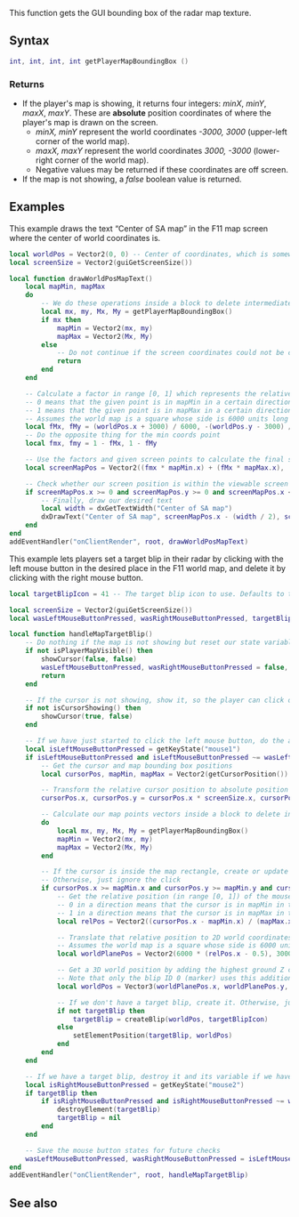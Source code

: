 This function gets the GUI bounding box of the radar map texture.

Syntax
------

``` lua
int, int, int, int getPlayerMapBoundingBox ()
```

### Returns

-   If the player's map is showing, it returns four integers: *minX*, *minY*, *maxX*, *maxY*. These are **absolute** position coordinates of where the player's map is drawn on the screen.
    -   *minX, minY* represent the world coordinates *-3000, 3000* (upper-left corner of the world map).
    -   *maxX, maxY* represent the world coordinates *3000, -3000* (lower-right corner of the world map).
    -   Negative values may be returned if these coordinates are off screen.
-   If the map is not showing, a *false* boolean value is returned.

Examples
--------

This example draws the text “Center of SA map” in the F11 map screen where the center of world coordinates is.

``` lua
local worldPos = Vector2(0, 0) -- Center of coordinates, which is somewhere in Blueberry Acres
local screenSize = Vector2(guiGetScreenSize())

local function drawWorldPosMapText()
    local mapMin, mapMax
    do
        -- We do these operations inside a block to delete intermediate variables automatically
        local mx, my, Mx, My = getPlayerMapBoundingBox()
        if mx then
            mapMin = Vector2(mx, my)
            mapMax = Vector2(Mx, My)
        else
            -- Do not continue if the screen coordinates could not be calculated (i.e. map is not showing)
            return
        end
    end

    -- Calculate a factor in range [0, 1] which represents the relative distance to the max world coords point from the min world coords point of the given coordinates (worldPos)
    -- 0 means that the given point is in mapMin in a certain direction
    -- 1 means that the given point is in mapMax in a certain direction
    -- Assumes the world map is a square whose side is 6000 units long
    local fMx, fMy = (worldPos.x + 3000) / 6000, -(worldPos.y - 3000) / 6000
    -- Do the opposite thing for the min coords point
    local fmx, fmy = 1 - fMx, 1 - fMy

    -- Use the factors and given screen points to calculate the final screen coords of our world position in the map
    local screenMapPos = Vector2((fmx * mapMin.x) + (fMx * mapMax.x), (fmy * mapMin.y) + (fMy * mapMax.y))

    -- Check whether our screen position is within the viewable screen area (this is not necessary when working with dxDrawText anyway)
    if screenMapPos.x >= 0 and screenMapPos.y >= 0 and screenMapPos.x <= screenSize.x and screenMapPos.y <= screenSize.y then
        -- Finally, draw our desired text
        local width = dxGetTextWidth("Center of SA map")
        dxDrawText("Center of SA map", screenMapPos.x - (width / 2), screenMapPos.y, screenMapPos.x + (width / 2), screenMapPos.y, tocolor(255, 255, 0), 1, "default", "center", "center")
    end
end
addEventHandler("onClientRender", root, drawWorldPosMapText)
```

This example lets players set a target blip in their radar by clicking with the left mouse button in the desired place in the F11 world map, and delete it by clicking with the right mouse button.

``` lua
local targetBlipIcon = 41 -- The target blip icon to use. Defaults to the Waypoint icon

local screenSize = Vector2(guiGetScreenSize())
local wasLeftMouseButtonPressed, wasRightMouseButtonPressed, targetBlip = false, false

local function handleMapTargetBlip()
    -- Do nothing if the map is not showing but reset our state variables and mouse
    if not isPlayerMapVisible() then
        showCursor(false, false)
        wasLeftMouseButtonPressed, wasRightMouseButtonPressed = false, false
        return
    end

    -- If the cursor is not showing, show it, so the player can click on the desired target point
    if not isCursorShowing() then
        showCursor(true, false)
    end

    -- If we have just started to click the left mouse button, do the actual target blip creation
    local isLeftMouseButtonPressed = getKeyState("mouse1")
    if isLeftMouseButtonPressed and isLeftMouseButtonPressed ~= wasLeftMouseButtonPressed then
        -- Get the cursor and map bounding box positions
        local cursorPos, mapMin, mapMax = Vector2(getCursorPosition())

        -- Transform the relative cursor position to absolute position
        cursorPos.x, cursorPos.y = cursorPos.x * screenSize.x, cursorPos.y * screenSize.y

        -- Calculate our map points vectors inside a block to delete intermediate variables automatically
        do
            local mx, my, Mx, My = getPlayerMapBoundingBox()
            mapMin = Vector2(mx, my)
            mapMax = Vector2(Mx, My)
        end

        -- If the cursor is inside the map rectangle, create or update the target blip
        -- Otherwise, just ignore the click
        if cursorPos.x >= mapMin.x and cursorPos.y >= mapMin.y and cursorPos.x <= mapMax.x and cursorPos.y <= mapMax.y then
            -- Get the relative position (in range [0, 1]) of the mouse click point from the mapMin point
            -- 0 in a direction means that the cursor is in mapMin in that direction
            -- 1 in a direction means that the cursor is in mapMax in that direction
            local relPos = Vector2((cursorPos.x - mapMin.x) / (mapMax.x - mapMin.x), (cursorPos.y - mapMin.y) / (mapMax.y - mapMin.y))

            -- Translate that relative position to 2D world coordinates
            -- Assumes the world map is a square whose side is 6000 units long
            local worldPlanePos = Vector2(6000 * (relPos.x - 0.5), 3000 - (relPos.y * 6000))

            -- Get a 3D world position by adding the highest ground Z coordinate, which is what we usually want
            -- Note that only the blip ID 0 (marker) uses this additional coordinate. For the rest of blips, we could pass a dummy value instead
            local worldPos = Vector3(worldPlanePos.x, worldPlanePos.y, getGroundPosition(worldPlanePos.x, worldPlanePos.y, 3000))

            -- If we don't have a target blip, create it. Otherwise, just update its position
            if not targetBlip then
                targetBlip = createBlip(worldPos, targetBlipIcon)
            else
                setElementPosition(targetBlip, worldPos)
            end
        end
    end

    -- If we have a target blip, destroy it and its variable if we have just started to click the right mouse button
    local isRightMouseButtonPressed = getKeyState("mouse2")
    if targetBlip then
        if isRightMouseButtonPressed and isRightMouseButtonPressed ~= wasRightMouseButtonPressed then
            destroyElement(targetBlip)
            targetBlip = nil
        end
    end

    -- Save the mouse button states for future checks
    wasLeftMouseButtonPressed, wasRightMouseButtonPressed = isLeftMouseButtonPressed, isRightMouseButtonPressed
end
addEventHandler("onClientRender", root, handleMapTargetBlip)
```

See also
--------
